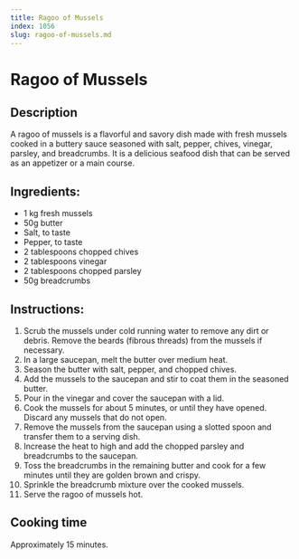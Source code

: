 ```yaml
---
title: Ragoo of Mussels
index: 1056
slug: ragoo-of-mussels.md
---
```


# Ragoo of Mussels

## Description
A ragoo of mussels is a flavorful and savory dish made with fresh mussels cooked in a buttery sauce seasoned with salt, pepper, chives, vinegar, parsley, and breadcrumbs. It is a delicious seafood dish that can be served as an appetizer or a main course.

## Ingredients:
- 1 kg fresh mussels
- 50g butter
- Salt, to taste
- Pepper, to taste
- 2 tablespoons chopped chives
- 2 tablespoons vinegar
- 2 tablespoons chopped parsley
- 50g breadcrumbs

## Instructions:
1. Scrub the mussels under cold running water to remove any dirt or debris. Remove the beards (fibrous threads) from the mussels if necessary.
2. In a large saucepan, melt the butter over medium heat.
3. Season the butter with salt, pepper, and chopped chives.
4. Add the mussels to the saucepan and stir to coat them in the seasoned butter.
5. Pour in the vinegar and cover the saucepan with a lid.
6. Cook the mussels for about 5 minutes, or until they have opened. Discard any mussels that do not open.
7. Remove the mussels from the saucepan using a slotted spoon and transfer them to a serving dish.
8. Increase the heat to high and add the chopped parsley and breadcrumbs to the saucepan.
9. Toss the breadcrumbs in the remaining butter and cook for a few minutes until they are golden brown and crispy.
10. Sprinkle the breadcrumb mixture over the cooked mussels.
11. Serve the ragoo of mussels hot.

## Cooking time
Approximately 15 minutes.